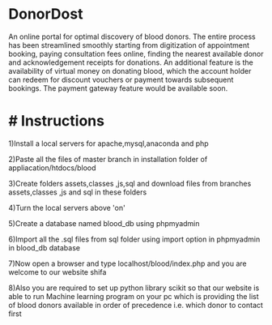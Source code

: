 # DonorDost
An online portal for optimal discovery of blood donors. The entire process has been streamlined smoothly starting from digitization of appointment booking, paying consultation fees online, finding the nearest available donor and acknowledgement receipts for donations. An additional feature is the availability of virtual money on donating blood, which the account holder can redeem for discount vouchers or payment towards subsequent bookings. The payment gateway feature would be available soon.

# # Instructions

1)Install a local servers for apache,mysql,anaconda and php

2)Paste all the files of master branch in installation folder of appliacation/htdocs/blood

3)Create folders assets,classes ,js,sql and download files from branches assets,classes ,js and sql in these folders

4)Turn the local servers above 'on'

5)Create a database named blood_db using phpmyadmin

6)Import all the .sql files from sql folder using import option in phpmyadmin in blood_db database

7)Now open a browser and type localhost/blood/index.php and you are welcome to our website shifa

8)Also you are required to set up python library scikit so that our website is able to run   Machine learning program on your pc which is providing the list of blood donors available in order of precedence i.e. which donor to contact first




